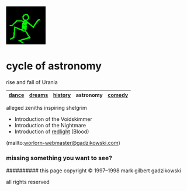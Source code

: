 ![dancer](assets/dancer.gif)

# cycle of astronomy



rise and fall of Urania

|  [dance](dance.md)  |  [dreams](dreams.md)  |  [history](history.md)  | **astronomy** |  [comedy](comedy.md)  | 
| ------------------- | --------------------- | ----------------------- | ------------- | --------------------- | 

 





alleged zeniths inspiring shelgrim

* Introduction of the Voidskimmer
* Introduction of the Nightmare
* Introduction of  [redlight](redlight.md)  (Blood)



 (mailto:worlorn-webmaster@gadzikowski.com) 


### missing something you want to see?








########## this page copyright © 1997–1998 mark gilbert gadzikowski

all rights reserved